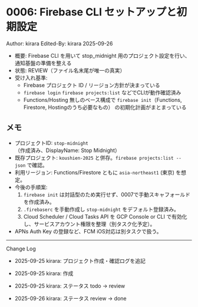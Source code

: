 # 0006: Firebase CLI セットアップと初期設定

Author: kirara
Edited-By: kirara 2025-09-26

- 概要: Firebase CLI を用いて stop_midnight 用のプロジェクト設定を行い、通知基盤の準備を整える
- 状態: REVIEW（ファイル名末尾が唯一の真実）
- 受け入れ基準:
  - Firebase プロジェクト ID / リージョン方針が決まっている
  - `firebase login` `firebase projects:list` などでCLIが動作確認済み
  - Functions/Hosting 無しのベース構成で `firebase init`（Functions, Firestore, Hostingのうち必要なもの） の初期化計画がまとまっている

## メモ
- プロジェクトID: `stop-midnight`（作成済み、DisplayName: Stop Midnight）
- 既存プロジェクト: `koushien-2025` と併存。`firebase projects:list --json` で確認。
- 利用リージョン: Functions/Firestore ともに `asia-northeast1` (東京) を想定。
- 今後の手順案:
  1. `firebase init` は対話型のため実行せず、0007で手動スキャフォールドを作成済み。
  2. `.firebaserc` を手動作成し `stop-midnight` をデフォルト登録済み。
  3. Cloud Scheduler / Cloud Tasks API を GCP Console or CLI で有効化し、サービスアカウント権限を整理（別タスク化予定）。
- APNs Auth Key の登録など、FCM iOS対応は別タスクで扱う。

---
Change Log
- 2025-09-25 kirara: プロジェクト作成・確認ログを追記
- 2025-09-25 kirara: 作成

- 2025-09-25 kirara: ステータス todo → review

- 2025-09-26 kirara: ステータス review → done
